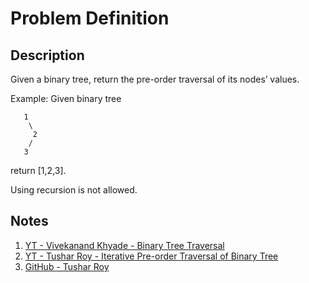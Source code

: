 # Problem Definition

## Description

Given a binary tree, return the pre-order traversal of its nodes’ values.

Example: Given binary tree

```plaintext
   1
    \
     2
    /
   3
```

return [1,2,3].

Using recursion is not allowed.

## Notes

1. [YT - Vivekanand Khyade - Binary Tree Traversal](https://www.youtube.com/watch?v=98AGQU0z2wg)
1. [YT - Tushar Roy - Iterative Pre-order Traversal of Binary Tree](https://www.youtube.com/watch?v=elQcrJrfObg)
1. [GitHub - Tushar Roy](https://github.com/mission-peace/interview/blob/master/src/com/interview/tree/TreeTraversals.java#L64)